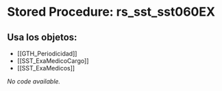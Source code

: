 # Stored Procedure: rs_sst_sst060EX

## Usa los objetos:
- [[GTH_Periodicidad]]
- [[SST_ExaMedicoCargo]]
- [[SST_ExaMedicos]]

*No code available.*
